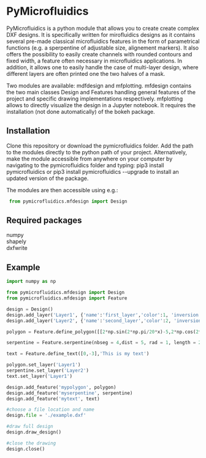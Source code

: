 # PyMicrofluidics
PyMicrofluidics is a python module that allows you to create create complex DXF designs. It is specifically written
for mirofluidics designs as it contains several pre-made classical microfluidics features in the form of parametrical
functions (e.g. a sperpentine of adjustable size, alignement markers). It also offers the possibility to easily
create channels with rounded contours and fixed width, a feature often necessary in microfluidics applications.
In addition, it allows one to easily handle the case of multi-layer design, where different layers are often printed
one the two halves of a mask.

Two modules are available: mdfdesign and mfplotting. mfdesign contains the two main classes Design and Features handling
general features of the project and specific drawing implementations respectively. mfplotting allows to directly
visualize the design in a Jupyter notebook. It requires the installation (not done automatically) of the bokeh package.

## Installation
Clone this repository or download the pymicrofluidics folder. Add the path to the modules directly to the python
path of your project. Alternatively, make the module accessible from anywhere on your computer by navigating to the
pymicrofluidics folder and typing:
pip3 install pymicrofluidics
or
pip3 install pymicrofluidics --upgrade
to install an updated version of the package.

The modules are then accessible using e.g.:
```python
 from pymicrofluidics.mfdesign import Design
```

## Required packages
numpy  
shapely  
dxfwrite

## Example

```python
import numpy as np

from pymicrofluidics.mfdesign import Design
from pymicrofluidics.mfdesign import Feature

design = Design()
design.add_layer('Layer1', {'name':'first_layer','color':1, 'inversion':0})
design.add_layer('Layer2', {'name':'second_layer','color':2, 'inversion':0})

polygon = Feature.define_polygon([[2*np.sin(2*np.pi/20*x)-5,2*np.cos(2*np.pi/20*x)+5] for x in range(20)])

serpentine = Feature.serpentine(nbseg = 4,dist = 5, rad = 1, length = 20, curvature = 2, origin = [0,0], orientation = 'horizontal', left_right = 'left', bottom_top = 'bottom')

text = Feature.define_text([0,-3],'This is my text')

polygon.set_layer('Layer1')
serpentine.set_layer('Layer2')
text.set_layer('Layer1')

design.add_feature('mypolygon', polygon)
design.add_feature('myserpentine', serpentine)
design.add_feature('mytext', text)

#choose a file location and name 
design.file = './example.dxf'

#draw full design
design.draw_design()

#close the drawing
design.close()
```
